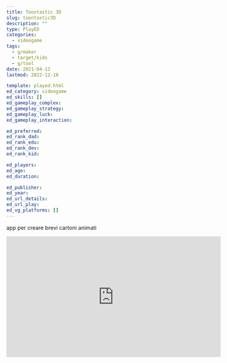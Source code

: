 ```yaml
---
title: Toontastic 3D
slug: toontastic3D
description: ""
type: PlayED
categories:
  - videogame
tags:
  - g/maker
  - target/kids
  - g/tool
date: 2021-04-12
lastmod: 2022-12-18

template: played.html
ed_category: videogame
ed_skills: []
ed_gameplay_complex: 
ed_gameplay_strategy: 
ed_gameplay_luck: 
ed_gameplay_interaction: 

ed_preferred: 
ed_rank_dad: 
ed_rank_edu: 
ed_rank_dev: 
ed_rank_kid: 

ed_players: 
ed_age: 
ed_duration: 

ed_publisher: 
ed_year: 
ed_url_details: 
ed_url_play: 
ed_vg_platforms: []
---
```


app per creare brevi cartoni animati

<iframe width="560" height="315" src="https://www.youtube.com/embed/c0I58rFe18Q" title="YouTube video player" frameborder="0" allow="accelerometer; autoplay; clipboard-write; encrypted-media; gyroscope; picture-in-picture" allowfullscreen></iframe>
